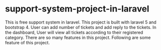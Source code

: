 # support-system-project-in-laravel
This is free support system in laravel. This project is built with laravel 5 and bootstrap 4. User can add number of tickets and add reply to the tickets. In the dashboard, User will view all tickets according to their registered category. There are so many features in this project. Following are some feature of this project. 
